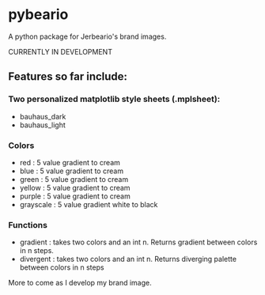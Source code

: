 # pybeario
A python package for Jerbeario's brand images. 

CURRENTLY IN DEVELOPMENT

## Features so far include:

### Two personalized matplotlib style sheets (.mplsheet):
   - bauhaus_dark
   - bauhaus_light

### Colors 
   - red : 5 value gradient to cream
   - blue : 5 value gradient to cream
   - green : 5 value gradient to cream
   - yellow : 5 value gradient to cream
   - purple : 5 value gradient to cream
   - grayscale : 5 value gradient white to black 

### Functions
   - gradient : takes two colors and an int n. Returns gradient between colors in n steps.
   - divergent : takes two colors and an int n. Returns diverging palette between colors in n steps

More to come as I develop my brand image.